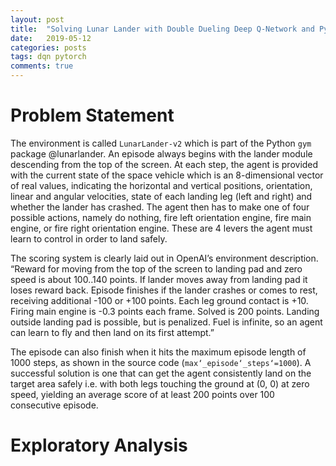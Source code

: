```yaml
---
layout: post
title:  "Solving Lunar Lander with Double Dueling Deep Q-Network and PyTorch"
date:   2019-05-12
categories: posts
tags: dqn pytorch
comments: true
---
```


Problem Statement
=================

The environment is called `LunarLander-v2` which is part of the Python `gym` package @lunarlander. An episode always begins with the lander module descending from the top of the screen. At each step, the agent is provided with the current state of the space vehicle which is an 8-dimensional vector of real values, indicating the horizontal and vertical positions, orientation, linear and angular velocities, state of each landing leg (left and right) and whether the lander has crashed. The agent then has to make one of four possible actions, namely do nothing, fire left orientation engine, fire main engine, or fire right orientation engine. These are 4 levers the agent must learn to control in order to land safely.

The scoring system is clearly laid out in OpenAI’s environment description. “Reward for moving from the top of the screen to landing pad and zero speed is about 100..140 points. If lander moves away from landing pad it loses reward back. Episode finishes if the lander crashes or comes to rest, receiving additional -100 or +100 points. Each leg ground contact is +10. Firing main engine is -0.3 points each frame. Solved is 200 points. Landing outside landing pad is possible, but is penalized. Fuel is infinite, so an agent can learn to fly and then land on its first attempt.”

The episode can also finish when it hits the maximum episode length of 1000 steps, as shown in the source code (`max‘_episode‘_steps‘=1000`). A successful solution is one that can get the agent consistently land on the target area safely i.e. with both legs touching the ground at (0, 0) at zero speed, yielding an average score of at least 200 points over 100 consecutive episode.

Exploratory Analysis
====================


